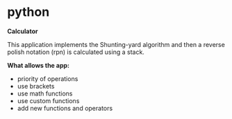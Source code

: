 python
======
<b>Calculator</b><br>
<p>This application implements the Shunting-yard algorithm and then a reverse polish notation (rpn) is calculated using a stack.</p>
<b>What allows the app:</b>
<ul>
<li>priority of operations</li>
<li>use brackets</li>
<li>use math functions</li>
<li>use custom functions</li>
<li>add new functions and operators</li>
</ul>
